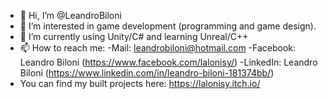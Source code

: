 - 👋 Hi, I’m @LeandroBiloni
- 👀 I’m interested in game development (programming and game design).
- 🌱 I’m currently using Unity/C# and learning Unreal/C++
- 📫 How to reach me: 
                      -Mail: leandrobiloni@hotmail.com
                      -Facebook: Leandro Biloni (https://www.facebook.com/lalonisy/)
                      -LinkedIn: Leandro Biloni (https://www.linkedin.com/in/leandro-biloni-181374bb/)
- You can find my built projects here: https://lalonisy.itch.io/

<!---
LeandroBiloni/LeandroBiloni is a ✨ special ✨ repository because its `README.md` (this file) appears on your GitHub profile.
You can click the Preview link to take a look at your changes.
--->
